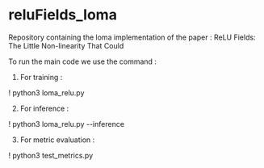 # reluFields_loma
Repository containing the loma implementation of the paper : ReLU Fields: The Little Non-linearity That Could

To run the main code we use the command :

1. For training :

! python3 loma_relu.py

2. For inference :

! python3 loma_relu.py --inference

3. For metric evaluation :

! python3 test_metrics.py
